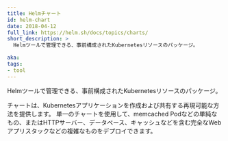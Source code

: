 ```yaml
---
title: Helmチャート
id: helm-chart
date: 2018-04-12
full_link: https://helm.sh/docs/topics/charts/
short_description: >
  Helmツールで管理できる、事前構成されたKubernetesリソースのパッケージ。

aka: 
tags:
- tool
---
```

 Helmツールで管理できる、事前構成されたKubernetesリソースのパッケージ。

<!--more--> 

チャートは、Kubernetesアプリケーションを作成および共有する再現可能な方法を提供します。
単一のチャートを使用して、memcached Podなどの単純なもの、またはHTTPサーバー、データベース、キャッシュなどを含む完全なWebアプリスタックなどの複雑なものをデプロイできます。

